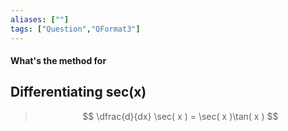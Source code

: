 ```yaml
---
aliases: [""]
tags: ["Question","QFormat3"]
---
```


#### What's the method for
## Differentiating sec(x)

> $$ \dfrac{d}{dx} \sec( x ) = \sec( x )\tan( x ) $$ 

